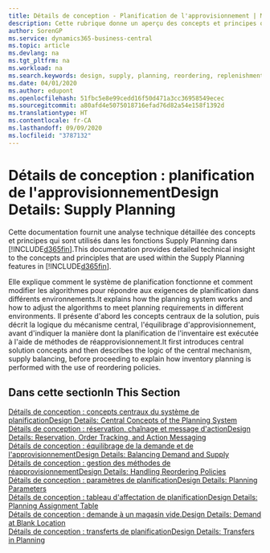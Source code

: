```yaml
---
title: Détails de conception - Planification de l'approvisionnement | Microsoft Docs
description: Cette rubrique donne un aperçu des concepts et principes qui sont utilisés avec les fonctionnalités de planification de l'approvisionnement dans Business Central.
author: SorenGP
ms.service: dynamics365-business-central
ms.topic: article
ms.devlang: na
ms.tgt_pltfrm: na
ms.workload: na
ms.search.keywords: design, supply, planning, reordering, replenishment
ms.date: 04/01/2020
ms.author: edupont
ms.openlocfilehash: 51fbc5e8e99cedd16f50d471a3cc36958549ecec
ms.sourcegitcommit: a80afd4e5075018716efad76d82a54e158f1392d
ms.translationtype: HT
ms.contentlocale: fr-CA
ms.lasthandoff: 09/09/2020
ms.locfileid: "3787132"
---
```

# <a name="design-details-supply-planning"></a><span data-ttu-id="694e3-103">Détails de conception : planification de l'approvisionnement</span><span class="sxs-lookup"><span data-stu-id="694e3-103">Design Details: Supply Planning</span></span>
<span data-ttu-id="694e3-104">Cette documentation fournit une analyse technique détaillée des concepts et principes qui sont utilisés dans les fonctions Supply Planning dans [!INCLUDE[d365fin](includes/d365fin_md.md)].</span><span class="sxs-lookup"><span data-stu-id="694e3-104">This documentation provides detailed technical insight to the concepts and principles that are used within the Supply Planning features in [!INCLUDE[d365fin](includes/d365fin_md.md)].</span></span>  

<span data-ttu-id="694e3-105">Elle explique comment le système de planification fonctionne et comment modifier les algorithmes pour répondre aux exigences de planification dans différents environnements.</span><span class="sxs-lookup"><span data-stu-id="694e3-105">It explains how the planning system works and how to adjust the algorithms to meet planning requirements in different environments.</span></span> <span data-ttu-id="694e3-106">Il présente d'abord les concepts centraux de la solution, puis décrit la logique du mécanisme central, l'équilibrage d'approvisionnement, avant d'indiquer la manière dont la planification de l'inventaire est exécutée à l'aide de méthodes de réapprovisionnement.</span><span class="sxs-lookup"><span data-stu-id="694e3-106">It first introduces central solution concepts and then describes the logic of the central mechanism, supply balancing, before proceeding to explain how inventory planning is performed with the use of reordering policies.</span></span>  

## <a name="in-this-section"></a><span data-ttu-id="694e3-107">Dans cette section</span><span class="sxs-lookup"><span data-stu-id="694e3-107">In This Section</span></span>  
[<span data-ttu-id="694e3-108">Détails de conception : concepts centraux du système de planification</span><span class="sxs-lookup"><span data-stu-id="694e3-108">Design Details: Central Concepts of the Planning System</span></span>](design-details-central-concepts-of-the-planning-system.md)  
[<span data-ttu-id="694e3-109">Détails de conception : réservation, chaînage et message d'action</span><span class="sxs-lookup"><span data-stu-id="694e3-109">Design Details: Reservation, Order Tracking, and Action Messaging</span></span>](design-details-reservation-order-tracking-and-action-messaging.md)  
[<span data-ttu-id="694e3-110">Détails de conception : équilibrage de la demande et de l'approvisionnement</span><span class="sxs-lookup"><span data-stu-id="694e3-110">Design Details: Balancing Demand and Supply</span></span>](design-details-balancing-demand-and-supply.md)  
[<span data-ttu-id="694e3-111">Détails de conception : gestion des méthodes de réapprovisionnement</span><span class="sxs-lookup"><span data-stu-id="694e3-111">Design Details: Handling Reordering Policies</span></span>](design-details-handling-reordering-policies.md)  
[<span data-ttu-id="694e3-112">Détails de conception : paramètres de planification</span><span class="sxs-lookup"><span data-stu-id="694e3-112">Design Details: Planning Parameters</span></span>](design-details-planning-parameters.md)  
[<span data-ttu-id="694e3-113">Détails de conception : tableau d'affectation de planification</span><span class="sxs-lookup"><span data-stu-id="694e3-113">Design Details: Planning Assignment Table</span></span>](design-details-planning-assignment-table.md)  
[<span data-ttu-id="694e3-114">Détails de conception : demande à un magasin vide.</span><span class="sxs-lookup"><span data-stu-id="694e3-114">Design Details: Demand at Blank Location</span></span>](design-details-demand-at-blank-location.md)  
[<span data-ttu-id="694e3-115">Détails de conception : transferts de planification</span><span class="sxs-lookup"><span data-stu-id="694e3-115">Design Details: Transfers in Planning</span></span>](design-details-transfers-in-planning.md)
